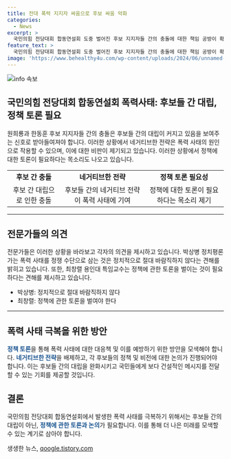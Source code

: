 ```yaml
---
title: 전대 폭력 지지자 싸움으로 후보 싸움 악화
categories:
  - News
excerpt: >
  국민의힘 전당대회 합동연설회 도중 벌어진 후보 지지자들 간의 충돌에 대한 책임 공방이 확산되고 있다. 폭력사태의 원인으로 네거티브한 전략을 비판하는 목소리도 나오고 있으며, 전문가들은 정책에 관한 토론을 이끌어야 한다고 지적하고 있다. 당대표 후보들 간의 비판과 갈등이 사태를 악화시키고 있으며, 폭력을 정치적 수단으로 사용하는 것은 부적절하다는 비판이 제기되고 있다.
feature_text: >
  국민의힘 전당대회 합동연설회 도중 벌어진 후보 지지자들 간의 충돌에 대한 책임 공방이 확산되고 있다. 폭력사태의 원인으로 네거티브한 전략을 비판하는 목소리도 나오고 있으며, 전문가들은 정책에 관한 토론을 이끌어야 한다고 지적하고 있다. 당대표 후보들 간의 비판과 갈등이 사태를 악화시키고 있으며, 폭력을 정치적 수단으로 사용하는 것은 부적절하다는 비판이 제기되고 있다.
image: 'https://www.behealthy4u.com/wp-content/uploads/2024/06/unnamed-file.png'
---
```


<p><img src="https://www.behealthy4u.com/wp-content/uploads/2024/06/unnamed-file.png" alt="info 속보" /></p>

<h2 data-ke-size="size26">국민의힘 전당대회 합동연설회 폭력사태: 후보들 간 대립, 정책 토론 필요</h2>

<p data-ke-size="size16">원희룡과 한동훈 후보 지지자들 간의 충돌은 후보들 간의 대립이 커지고 있음을 보여주는 신호로 받아들여져야 합니다. 이러한 상황에서 네거티브한 전략은 폭력 사태의 원인으로 작용할 수 있으며, 이에 대한 비판이 제기되고 있습니다. 이러한 상황에서 정책에 대한 토론이 필요하다는 목소리도 나오고 있습니다.</p>

<table>
  <tr>
    <td style="text-align: center; height: 17px;"><b>후보 간 충돌</b></td>
    <td style="text-align: center; height: 17px;"><b>네거티브한 전략</b></td>
    <td style="text-align: center; height: 17px;"><b>정책 토론 필요성</b></td>
  </tr>
  <tr>
    <td style="text-align: center;">후보 간 대립으로 인한 충돌</td>
    <td style="text-align: center;">후보들 간의 네거티브 전략이 폭력 사태에 기여</td>
    <td style="text-align: center;">정책에 대한 토론이 필요하다는 목소리 제기</td>
  </tr>
</table>

<hr>

<h2 data-ke-size="size26">전문가들의 의견</h2>

<p data-ke-size="size16">전문가들은 이러한 상황을 바라보고 각자의 의견을 제시하고 있습니다. 박상병 정치평론가는 폭력 사태를 정쟁 수단으로 삼는 것은 정치적으로 절대 바람직하지 않다는 견해를 밝히고 있습니다. 또한, 최창렬 용인대 특임교수는 정책에 관한 토론을 벌이는 것이 필요하다는 견해를 제시하고 있습니다.</p>

<ul>
  <li>박상병: 정치적으로 절대 바람직하지 않다</li>
  <li>최창렬: 정책에 관한 토론을 벌여야 한다</li>
</ul>

<hr>

<h2 data-ke-size="size26">폭력 사태 극복을 위한 방안</h2>

<p data-ke-size="size16"><b><span style="color: #1a5490;">정책 토론</span></b>을 통해 폭력 사태에 대한 대응책 및 이를 예방하기 위한 방안을 모색해야 합니다. <b><span style="color: #1a5490;">네거티브한 전략</span></b>을 배제하고, 각 후보들의 정책 및 비전에 대한 논의가 진행되어야 합니다. 이는 후보들 간의 대립을 완화시키고 국민들에게 보다 건설적인 메시지를 전달할 수 있는 기회를 제공할 것입니다.</p>

<h2 data-ke-size="size26">결론</h2>

<p data-ke-size="size16">국민의힘 전당대회 합동연설회에서 발생한 폭력 사태를 극복하기 위해서는 후보들 간의 대립이 아닌, <b><span style="color: #1a5490;">정책에 관한 토론과 논의</span></b>가 필요합니다. 이를 통해 더 나은 미래를 모색할 수 있는 계기로 삼아야 합니다.</p>
생생한 뉴스, <a href="https://qoogle.tistory.com" rel="dofollow">qoogle.tistory.com</a>


